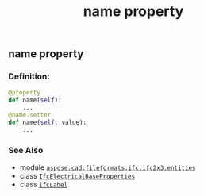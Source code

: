 ﻿---
title: name property
second_title: Aspose.CAD for Python via .NET API References
description: 
type: docs
weight: 160
url: /python-net/aspose.cad.fileformats.ifc.ifc2x3.entities/ifcelectricalbaseproperties/name/
is_root: false
---

## name property

### Definition:
```python
@property
def name(self):
    ...
@name.setter
def name(self, value):
    ...
```

### See Also
* module [`aspose.cad.fileformats.ifc.ifc2x3.entities`](../../)
* class [`IfcElectricalBaseProperties`](/cad/python-net/aspose.cad.fileformats.ifc.ifc2x3.entities/ifcelectricalbaseproperties)
* class [`IfcLabel`](/cad/python-net/aspose.cad.fileformats.ifc.ifc2x3.types/ifclabel)
